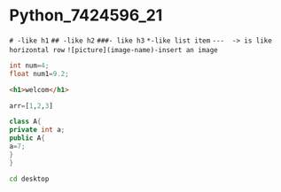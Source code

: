 # Python_7424596_21
`# -like h1`
`## -like h2`
`###- like h3`
`*-like list item`
`---  -> is like horizontal row`
`![picture](image-name)-insert an image`

```c
int num=4;
float num1=9.2;
```

```html
<h1>welcom</h1>
```

```python
arr=[1,2,3]

```

```java
class A{
private int a;
public A{
a=7;
}
}
```

```bash
cd desktop
```
